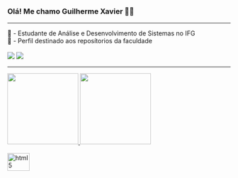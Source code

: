 ### Olá! Me chamo Guilherme Xavier 🙋‍♂️

<hr>

<!-- INFORMAÇÕES -->
<div style="display: inline_block">
  📁 - Estudante de Análise e Desenvolvimento de Sistemas no IFG <br>
  👤 - Perfil destinado aos reposítorios da faculdade <br>
</div>

<br>

<!-- REDES SOCIAIS -->
<div style="display: inline_block">
  <a href="https://www.instagram.com/guilhermexavyer/" target="_blank"><img src="https://img.shields.io/badge/Instagram-E4405F.svg?style=for-the-badge&logo=Instagram&logoColor=white" target="_blank"></a>
  <a href="https://www.linkedin.com/in/guilherme-xavier-18128526b" target="_blank"><img src="https://img.shields.io/badge/-LinkedIn-%230077B5?style=for-the-badge&logo=linkedin&logoColor=white" target="_blank"></a>
</div>

<hr>

<!-- WIDGETS -->
<div>
 <a href="https://github.com/guilhermexavyer">
 <img height="160em" src="https://github-readme-stats.vercel.app/api?username=xavyerguilherme&show_icons=true&theme=tokyonight&include_all_commits=true&count_private=true"/>
 <img height="160em" src="https://github-readme-stats.vercel.app/api/top-langs/?username=xavyerguilherme&layout=compact&langs_count=7&theme=tokyonight"/>
</div>

<br>

<!-- LINGUAGENS -->
<div style="display: inline_block">
  <img align="center" height="40" width="50" alt="html5" src="https://cdn.jsdelivr.net/gh/devicons/devicon/icons/python/python-original.svg">
</div>
